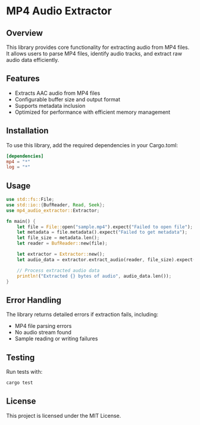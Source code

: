 # MP4 Audio Extractor

## Overview
This library provides core functionality for extracting audio from MP4 files. It allows users to parse MP4 files, identify audio tracks, and extract raw audio data efficiently.

## Features
- Extracts AAC audio from MP4 files
- Configurable buffer size and output format
- Supports metadata inclusion
- Optimized for performance with efficient memory management

## Installation
To use this library, add the required dependencies in your Cargo.toml:

```toml
[dependencies]
mp4 = "*"
log = "*"
```

## Usage
```rust
use std::fs::File;
use std::io::{BufReader, Read, Seek};
use mp4_audio_extractor::Extractor;

fn main() {
    let file = File::open("sample.mp4").expect("Failed to open file");
    let metadata = file.metadata().expect("Failed to get metadata");
    let file_size = metadata.len();
    let reader = BufReader::new(file);

    let extractor = Extractor::new();
    let audio_data = extractor.extract_audio(reader, file_size).expect("Failed to extract audio");

    // Process extracted audio data
    println!("Extracted {} bytes of audio", audio_data.len());
}
```

## Error Handling
The library returns detailed errors if extraction fails, including:
- MP4 file parsing errors
- No audio stream found
- Sample reading or writing failures

## Testing
Run tests with:
```sh
cargo test
```

## License
This project is licensed under the MIT License.

